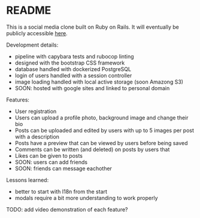 # README

This is a social media clone built on Ruby on Rails. It will eventually be publicly accessible [here](social-rails-sandi.online).

Development details:
 - pipeline with capybara tests and rubocop linting
 - designed with the bootstrap CSS framework
 - database handled with dockerized PostgreSQL
 - login of users handled with a session controller
 - image loading handled with local active storage (soon Amazong S3)
 - SOON: hosted with google sites and linked to personal domain

Features:
 - User registration
 - Users can upload a profile photo, background image and change their bio
 - Posts can be uploaded and edited by users with up to 5 images per post with a description
 - Posts have a preview that can be viewed by users before being saved
 - Comments can be written (and deleted) on posts by users that
 - Likes can be given to posts
 - SOON: users can add friends
 - SOON: friends can message eachother

 Lessons learned:
 - better to start with I18n from the start
 - modals require a bit more understanding to work properly

 TODO: add video demonstration of each feature?